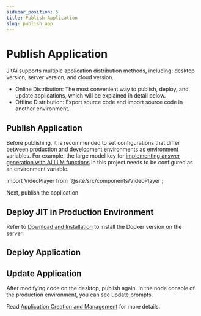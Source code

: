 ```yaml
---
sidebar_position: 5
title: Publish Application
slug: publish_app
---
```

# Publish Application

JitAi supports multiple application distribution methods, including: desktop version, server version, and cloud version.
* Online Distribution: The most convenient way to publish, deploy, and update applications, which will be explained in detail below.
* Offline Distribution: Export source code and import source code in another environment.

## Publish Application

Before publishing, it is recommended to set configurations that differ between production and development environments as environment variables. For example, the large model key for [implementing answer generation with AI LLM functions](./dev_app/ai_func) in this project needs to be configured as an environment variable.

import VideoPlayer from '@site/src/components/VideoPlayer';

<VideoPlayer relatePath="/docs/tutorial/publish_app_env.mp4" />

Next, publish the application

<VideoPlayer relatePath="/docs/tutorial/publish_app_publish.mp4" />

## Deploy JIT in Production Environment

Refer to [Download and Installation](./download-installation) to install the Docker version on the server.

## Deploy Application

<VideoPlayer relatePath="/docs/tutorial/publish_app_produce.mp4" />

## Update Application

After modifying code on the desktop, publish again. In the node console of the production environment, you can see update prompts.

<VideoPlayer relatePath="/docs/tutorial/publish_app_produce.mp4" />

Read [Application Creation and Management](../devguide/create-and-publish-app/creating-and-deploying-applications) for more details.
